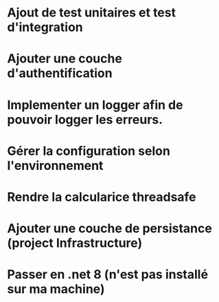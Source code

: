 # Ajout de test unitaires et test d'integration 
# Ajouter une couche d'authentification
# Implementer un logger afin de pouvoir logger les erreurs.
# Gérer la configuration selon l'environnement
# Rendre la calcularice threadsafe
# Ajouter une couche de persistance (project Infrastructure)
# Passer en .net 8 (n'est pas installé sur ma machine)
